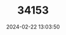 ---
title: "34153"
category: "Lagarostrobos franklinii"
draft: false
date: 2024-02-22 13:03:50
languages:
  English: ["Huon Pine"]
---